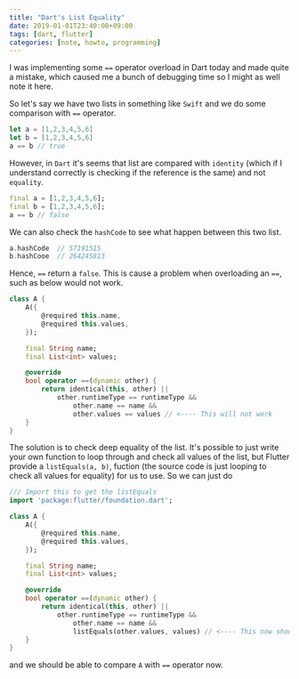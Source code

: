 ```yaml
---
title: "Dart's List Equality"
date: 2019-01-01T23:40:00+09:00
tags: [dart, flutter]
categories: [note, howto, programming]
---
```


I was implementing some `==` operator overload in Dart today and made quite a mistake, which caused me a bunch of debugging time so I might as well note it here.

So let's say we have two lists in something like `Swift` and we do some comparison with `==` operator.

```swift
let a = [1,2,3,4,5,6]
let b = [1,2,3,4,5,6]
a == b // true
```

However, in `Dart` it's seems that list are compared with `identity` (which if I understand correctly is checking if the reference is the same) and not `equality`.

```dart
final a = [1,2,3,4,5,6];
final b = [1,2,3,4,5,6];
a == b // false
```

We can also check the `hashCode` to see what happen between this two list.

```dart
a.hashCode  // 57191515
b.hashCooe  // 264245813
```

Hence, `==` return a `false`. This is cause a problem when overloading an `==`, such as below would not work.

```dart
class A {
    A({
        @required this.name,
        @required this.values,
    });

    final String name;
    final List<int> values;

    @override
    bool operator ==(dynamic other) {
        return identical(this, other) ||
            other.runtimeType == runtimeType &&
                other.name == name &&
                other.values == values // <---- This will not work
    }
}
```

 The solution is to check deep equality of the list. It's possible to just write your own function to loop through and check all values of the list, but Flutter provide a `listEquals(a, b)`, fuction (the source code is just looping to check all values for equality) for us to use. So we can just do

```dart
/// Import this to get the listEquals
import 'package:flutter/foundation.dart';

class A {
    A({
        @required this.name,
        @required this.values,
    });

    final String name;
    final List<int> values;

    @override
    bool operator ==(dynamic other) {
        return identical(this, other) ||
            other.runtimeType == runtimeType &&
                other.name == name &&
                listEquals(other.values, values) // <---- This now should work
    }
}
```

and we should be able to compare `A` with `==` operator now.